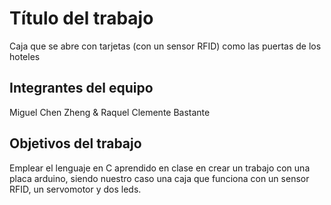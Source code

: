 # Título del trabajo

Caja que se abre con tarjetas (con un sensor RFID) como las puertas de los hoteles

## Integrantes del equipo

Miguel Chen Zheng & Raquel Clemente Bastante

## Objetivos del trabajo

Emplear el lenguaje en C aprendido en clase en crear un trabajo con una placa arduino, siendo nuestro caso una caja que funciona con un sensor RFID, un servomotor y dos leds.
